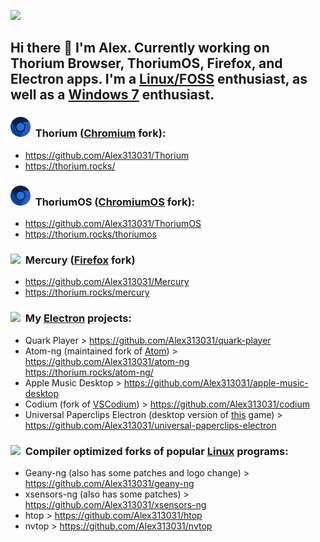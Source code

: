 <img src="https://github.com/Alex313031/Thorium/raw/refs/heads/main/logos/STAGING/thorium_bubbles.svg" width="64"></img>
## Hi there 👋 I'm Alex. Currently working on Thorium Browser, ThoriumOS, Firefox, and Electron apps. I'm a [Linux/FOSS](https://en.wikipedia.org/wiki/Free_and_open-source_software) enthusiast, as well as a [Windows 7](https://thorium.rocks/win7) enthusiast.

### <img src="https://github.com/Alex313031/Thorium/raw/refs/heads/main/logos/NEW/thorium.svg" width="32"></img>&nbsp; Thorium ([Chromium](https://www.chromium.org/) fork):
 - https://github.com/Alex313031/Thorium
 - https://thorium.rocks/

### <img src="https://github.com/Alex313031/Thorium/raw/refs/heads/main/logos/NEW/thorium.svg" width="32"></img>&nbsp; ThoriumOS ([ChromiumOS](https://www.chromium.org/chromium-os/) fork):
 - https://github.com/Alex313031/ThoriumOS
 - https://thorium.rocks/thoriumos

### <img src="https://github.com/Alex313031/Mercury/raw/refs/heads/main/logos/Mercury_128.png" width="32"></img>&nbsp; Mercury ([Firefox](https://www.mozilla.org/firefox) fork)
 - https://github.com/Alex313031/Mercury
 - https://thorium.rocks/mercury

### <img src="https://github.com/Alex313031/Thorium/raw/refs/heads/main/logos/STAGING/electron.svg" width="32"></img>&nbsp; My [Electron](https://www.electronjs.org/) projects:
 - Quark Player > https://github.com/Alex313031/quark-player
 - Atom-ng (maintained fork of [Atom](https://github.com/atom/atom)) > https://github.com/Alex313031/atom-ng \
   https://thorium.rocks/atom-ng/
 - Apple Music Desktop > https://github.com/Alex313031/apple-music-desktop
 - Codium (fork of [VSCodium](https://vscodium.com/)) > https://github.com/Alex313031/codium
 - Universal Paperclips Electron (desktop version of [this](https://www.decisionproblem.com/paperclips/index2.html) game) > https://github.com/Alex313031/universal-paperclips-electron

### <img src="https://github.com/Alex313031/Thorium/raw/refs/heads/main/logos/STAGING/Tux.svg" width="30"></img>&nbsp; Compiler optimized forks of popular [Linux](https://linux.net/) programs:
 - Geany-ng (also has some patches and logo change) > https://github.com/Alex313031/geany-ng
 - xsensors-ng (also has some patches) > https://github.com/Alex313031/xsensors-ng
 - htop > https://github.com/Alex313031/htop
 - nvtop > https://github.com/Alex313031/nvtop

<!--
**Alex313031/alex313031** is a ✨ _special_ ✨ repository because its `README.md` (this file) appears on your GitHub profile.

Here are some ideas to get you started:

- 🔭 I’m currently working on ...
- 🌱 I’m currently learning ...
- 👯 I’m looking to collaborate on ...
- 🤔 I’m looking for help with ...
- 💬 Ask me about ...
- 📫 How to reach me: ...
- 😄 Pronouns: ...
- ⚡ Fun fact: ...
-->
